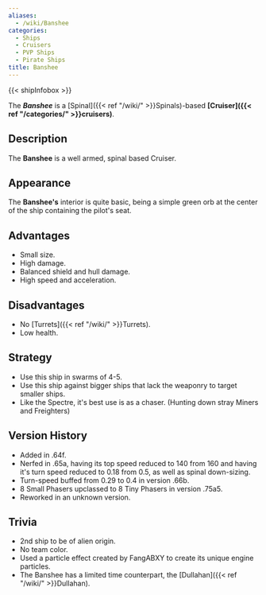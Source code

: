 ```yaml
---
aliases:
  - /wiki/Banshee
categories:
  - Ships
  - Cruisers
  - PVP Ships
  - Pirate Ships
title: Banshee
---
```


{{< shipInfobox >}}

The **_Banshee_** is a [Spinal]({{< ref "/wiki/" >}}Spinals)-based **[Cruiser]({{< ref "/categories/" >}}cruisers)**.

## Description

The **Banshee** is a well armed, spinal based Cruiser.

## Appearance

The **Banshee's** interior is quite basic, being a simple green orb at the center of the ship containing the pilot's seat.

## Advantages

- Small size.
- High damage.
- Balanced shield and hull damage.
- High speed and acceleration.

## Disadvantages

- No [Turrets]({{< ref "/wiki/" >}}Turrets).
- Low health.

## Strategy

- Use this ship in swarms of 4-5.
- Use this ship against bigger ships that lack the weaponry to target smaller ships.
- Like the Spectre, it's best use is as a chaser. (Hunting down stray Miners and Freighters)

## Version History

- Added in .64f.
- Nerfed in .65a, having its top speed reduced to 140 from 160 and having it's turn speed reduced to 0.18 from 0.5, as well as spinal down-sizing.
- Turn-speed buffed from 0.29 to 0.4 in version .66b.
- 8 Small Phasers upclassed to 8 Tiny Phasers in version .75a5.
- Reworked in an unknown version.

## Trivia

- 2nd ship to be of alien origin.
- No team color.
- Used a particle effect created by FangABXY to create its unique engine particles.
- The Banshee has a limited time counterpart, the [Dullahan]({{< ref "/wiki/" >}}Dullahan).
